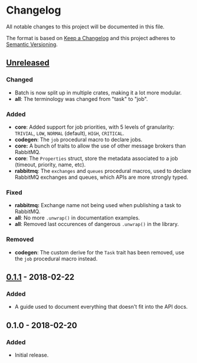 # Changelog
All notable changes to this project will be documented in this file.

The format is based on [Keep a Changelog] and this project adheres to
[Semantic Versioning].

[Keep a Changelog]: http://keepachangelog.com/en/1.0.0/
[Semantic Versioning]: http://semver.org/spec/v2.0.0.html

## [Unreleased]
### Changed
- Batch is now split up in multiple crates, making it a lot more modular.
- **all**: The terminology was changed from "task" to "job".

### Added
- **core**: Added support for job priorities, with 5 levels of granularity: `TRIVIAL`, `LOW`, `NORMAL` (default), `HIGH`, `CRITICAL`.
- **codegen**: The `job` procedural macro to declare jobs.
- **core:** A bunch of traits to allow the use of other message brokers than RabbitMQ.
- **core**: The `Properties` struct, store the metadata associated to a job (timeout, priority, name, etc).
- **rabbitmq**: The `exchanges` and `queues` procedural macros, used to declare RabbitMQ exchanges and queues, which APIs are more strongly typed.

### Fixed
- **rabbitmq:** Exchange name not being used when publishing a task to RabbitMQ.
- **all**: No more `.unwrap()` in documentation examples.
- **all**: Removed last occurences of dangerous `.unwrap()` in the library.

### Removed
- **codegen**: The custom derive for the `Task` trait has been removed, use the `job` procedural macro instead.

## [0.1.1] - 2018-02-22
### Added
- A guide used to document everything that doesn't fit into the API docs.

## 0.1.0 - 2018-02-20
### Added
- Initial release.

[Unreleased]: https://github.com/kureuil/batch-rs/compare/v0.1.1...HEAD
[0.1.1]: https://github.com/kureuil/batch-rs/compare/v0.1.0...v0.1.1
